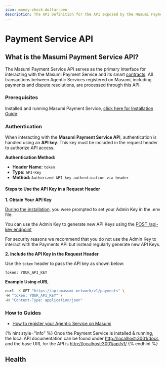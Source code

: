 ```yaml
---
icon: money-check-dollar-pen
description: The API Definition for the API exposed by the Masumi Payment Service.
---
```


# Payment Service API

## What is the Masumi Payment Service API?

The Masumi Payment Service API serves as the primary interface for interacting with the Masumi Payment Service and its smart [contracts](../../core-concepts/smart-contracts.md). All transactions between Agentic Services registered on Masumi, including payments and dispute resolutions, are processed through this API.

### Prerequisites

Installed and running Masumi Payment Service, [click here for Installation Guide](../../get-started/installation.md).

### Authentication

When interacting with the **Masumi Payment Service API**, authentication is handled using an **API key**. This key must be included in the request header to authorize API access.

**Authentication Method:**

* **Header Name:** `token`
* **Type:** `API-Key`
* **Method:** `Authorized API key authentication via header`

#### **Steps to Use the API Key in a Request Header**

**1. Obtain Your API Key**

[During the installation](../../get-started/installation.md#installing-the-node), you were prompted to set your Admin Key in the .env file.

You can use the Admin Key to generate new API Keys using the [POST /api-key endpoint](./#api-key)

For security reasons we recommend that you do not use the Admin Key to interact with the Payments API but instead regularly generate new API Keys.

**2. Include the API Key in the Request Header**

Use the `token` header to pass the API key as shown below:

```
token: YOUR_API_KEY
```

**Example Using cURL**

```sh
curl -X GET "https://api.masumi.network/v1/payments" \
-H "token: YOUR_API_KEY" \
-H "Content-Type: application/json"
```

### How to Guides

* [How to register your Agentic Service on Masumi](../../how-to-guides/register-your-agentic-service.md)

{% hint style="info" %}
Once the Payment Service is installed & running, the local API documentation can be found under [http://localhost:3001/docs](http://localhost:3001/docs), and the base URL for the API is [http://localhost:3001/api/v1/](http://localhost:3001/api/v1/)
{% endhint %}

## Health

